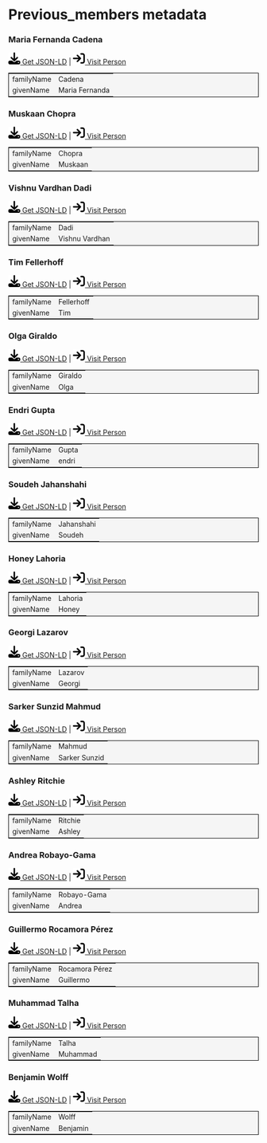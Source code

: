 # Previous_members metadata

###  Maria Fernanda Cadena
<p><img src = "/images/get.svg" alt="Get JSON-LD"/><a href="../metadata/previous_members/cadena_0000-0002-5915-8895.json" target="_blank" download="metadata.json"> Get JSON-LD</a> | <a href="https://orcid.org/0000-0002-5915-8895" target="_blank"><img src = "/images/visit.svg" alt="Visit URL"/> Visit Person</a></p>
<table style="background-color: #F5F5F5; width: 100%; text-align: left; border: 1px solid black;">
<tbody>
<tr>
<td>familyName</td>
<td>Cadena</td>
</tr>
<tr>
<td>givenName</td>
<td> Maria Fernanda</td>
</tr>
</tbody>
</table>

<script type="application/ld+json">
{
  "@context": "http://schema.org",
  "@type": "Person",
  "@id": "https://orcid.org/0000-0002-5915-8895",
  "familyName": "Cadena",
  "givenName": " Maria Fernanda"
}
</script>

### Muskaan Chopra
<p><img src = "/images/get.svg" alt="Get JSON-LD"/><a href="../metadata/previous_members/chopra_0000-0002-7672-9186.json" target="_blank" download="metadata.json"> Get JSON-LD</a> | <a href="https://orcid.org/0000-0002-7672-9186" target="_blank"><img src = "/images/visit.svg" alt="Visit URL"/> Visit Person</a></p>
<table style="background-color: #F5F5F5; width: 100%; text-align: left; border: 1px solid black;">
<tbody>
<tr>
<td>familyName</td>
<td>Chopra</td>
</tr>
<tr>
<td>givenName</td>
<td>Muskaan</td>
</tr>
</tbody>
</table>

<script type="application/ld+json">
{
  "@context": "http://schema.org",
  "@type": "Person",
  "@id": "https://orcid.org/0000-0002-7672-9186",
  "familyName": "Chopra",
  "givenName": "Muskaan"
}
</script>

### Vishnu Vardhan Dadi
<p><img src = "/images/get.svg" alt="Get JSON-LD"/><a href="../metadata/previous_members/dadi_0000-0002-3082-7522.json" target="_blank" download="metadata.json"> Get JSON-LD</a> | <a href="https://orcid.org/0000-0002-3082-7522" target="_blank"><img src = "/images/visit.svg" alt="Visit URL"/> Visit Person</a></p>
<table style="background-color: #F5F5F5; width: 100%; text-align: left; border: 1px solid black;">
<tbody>
<tr>
<td>familyName</td>
<td>Dadi</td>
</tr>
<tr>
<td>givenName</td>
<td>Vishnu Vardhan</td>
</tr>
</tbody>
</table>

<script type="application/ld+json">
{
  "@context": "http://schema.org",
  "@type": "Person",
  "@id": "https://orcid.org/0000-0002-3082-7522",
  "familyName": "Dadi",
  "givenName": "Vishnu Vardhan"
}
</script>

### Tim Fellerhoff
<p><img src = "/images/get.svg" alt="Get JSON-LD"/><a href="../metadata/previous_members/fellerhoff_0000-0002-8725-1317.json" target="_blank" download="metadata.json"> Get JSON-LD</a> | <a href="https://orcid.org/0000-0002-8725-1317" target="_blank"><img src = "/images/visit.svg" alt="Visit URL"/> Visit Person</a></p>
<table style="background-color: #F5F5F5; width: 100%; text-align: left; border: 1px solid black;">
<tbody>
<tr>
<td>familyName</td>
<td>Fellerhoff</td>
</tr>
<tr>
<td>givenName</td>
<td>Tim</td>
</tr>
</tbody>
</table>

<script type="application/ld+json">
{
  "@context": "http://schema.org",
  "@type": "Person",
  "@id": "https://orcid.org/0000-0002-8725-1317",
  "familyName": "Fellerhoff",
  "givenName": "Tim"
}
</script>

### Olga Giraldo
<p><img src = "/images/get.svg" alt="Get JSON-LD"/><a href="../metadata/previous_members/giraldo_0000-0003-2978-8922.json" target="_blank" download="metadata.json"> Get JSON-LD</a> | <a href="https://orcid.org/0000-0003-2978-8922" target="_blank"><img src = "/images/visit.svg" alt="Visit URL"/> Visit Person</a></p>
<table style="background-color: #F5F5F5; width: 100%; text-align: left; border: 1px solid black;">
<tbody>
<tr>
<td>familyName</td>
<td>Giraldo</td>
</tr>
<tr>
<td>givenName</td>
<td>Olga</td>
</tr>
</tbody>
</table>

<script type="application/ld+json">
{
  "@context": "http://schema.org",
  "@type": "Person",
  "@id": "https://orcid.org/0000-0003-2978-8922",
  "familyName": "Giraldo",
  "givenName": "Olga"
}
</script>

### Endri Gupta
<p><img src = "/images/get.svg" alt="Get JSON-LD"/><a href="../metadata/current_members/gupta_0009-0005-4756-6268.json" target="_blank" download="metadata.json"> Get JSON-LD</a> | <a href="https://orcid.org/0009-0005-4756-6268" target="_blank"><img src = "/images/visit.svg" alt="Visit URL"/> Visit Person</a></p>
<table style="background-color: #F5F5F5; width: 100%; text-align: left; border: 1px solid black;">
<tbody>
<tr>
<td>familyName</td>
<td>Gupta</td>
</tr>
<tr>
<td>givenName</td>
<td>endri</td>
</tr>
</tbody>
</table>

<script type="application/ld+json">
{
  "@context": "http://schema.org",
  "@type": "Person",
  "@id": "https://orcid.org/0009-0005-4756-6268",
  "familyName": "Gupta",
  "givenName": "Endri"
}
</script>

### Soudeh Jahanshahi
<p><img src = "/images/get.svg" alt="Get JSON-LD"/><a href="../metadata/current_members/jahanshahi_0009-0000-9203-2437.json" target="_blank" download="metadata.json"> Get JSON-LD</a> | <a href="https://orcid.org/0009-0000-9203-2437" target="_blank"><img src = "/images/visit.svg" alt="Visit URL"/> Visit Person</a></p>
<table style="background-color: #F5F5F5; width: 100%; text-align: left; border: 1px solid black;">
<tbody>
<tr>
<td>familyName</td>
<td>Jahanshahi</td>
</tr>
<tr>
<td>givenName</td>
<td>Soudeh</td>
</tr>
</tbody>
</table>

<script type="application/ld+json">
{
  "@context": "http://schema.org",
  "@type": "Person",
  "@id": "https://orcid.org/0009-0000-9203-2437",
  "familyName": "Jahanshahi",
  "givenName": "Soudeh"
}
</script>

### Honey Lahoria
<p><img src = "/images/get.svg" alt="Get JSON-LD"/><a href="../metadata/previous_members/lahoria_0009-0004-0369-5677.json" target="_blank" download="metadata.json"> Get JSON-LD</a> | <a href="https://orcid.org/0009-0004-0369-5677" target="_blank"><img src = "/images/visit.svg" alt="Visit URL"/> Visit Person</a></p>
<table style="background-color: #F5F5F5; width: 100%; text-align: left; border: 1px solid black;">
<tbody>
<tr>
<td>familyName</td>
<td>Lahoria</td>
</tr>
<tr>
<td>givenName</td>
<td>Honey</td>
</tr>
</tbody>
</table>

<script type="application/ld+json">
{
  "@context": "http://schema.org",
  "@type": "Person",
  "@id": "https://orcid.org/0009-0004-0369-5677",
  "familyName": "Lahoria",
  "givenName": "Honey"
}
</script>

### Georgi Lazarov
<p><img src = "/images/get.svg" alt="Get JSON-LD"/><a href="../metadata/previous_members/lazarov_0000-0002-0762-4305.json" target="_blank" download="metadata.json"> Get JSON-LD</a> | <a href="https://orcid.org/0000-0002-0762-4305" target="_blank"><img src = "/images/visit.svg" alt="Visit URL"/> Visit Person</a></p>
<table style="background-color: #F5F5F5; width: 100%; text-align: left; border: 1px solid black;">
<tbody>
<tr>
<td>familyName</td>
<td>Lazarov</td>
</tr>
<tr>
<td>givenName</td>
<td>Georgi</td>
</tr>
</tbody>
</table>

<script type="application/ld+json">
{
  "@context": "http://schema.org",
  "@type": "Person",
  "@id": "https://orcid.org/0000-0002-0762-4305",
  "familyName": "Lazarov",
  "givenName": "Georgi"
}
</script>

### Sarker Sunzid Mahmud
<p><img src = "/images/get.svg" alt="Get JSON-LD"/><a href="../metadata/previous_members/mahmud_0009-0003-8268-9090.json" target="_blank" download="metadata.json"> Get JSON-LD</a> | <a href="https://orcid.org/0000-0002-7672-9186" target="_blank"><img src = "/images/visit.svg" alt="Visit URL"/> Visit Person</a></p>
<table style="background-color: #F5F5F5; width: 100%; text-align: left; border: 1px solid black;">
<tbody>
<tr>
<td>familyName</td>
<td>Mahmud</td>
</tr>
<tr>
<td>givenName</td>
<td>Sarker Sunzid</td>
</tr>
</tbody>
</table>

<script type="application/ld+json">
{
  "@context": "http://schema.org",
  "@type": "Person",
  "@id": "https://orcid.org/0000-0002-7672-9186",
  "familyName": "Mahmud",
  "givenName": "Sarker Sunzid"
}
</script>

### Ashley Ritchie
<p><img src = "/images/get.svg" alt="Get JSON-LD"/><a href="../metadata/previous_members/ritchie-ashley.json" target="_blank" download="metadata.json"> Get JSON-LD</a> | <a href="https://www.linkedin.com/in/ashleynritchie#id" target="_blank"><img src = "/images/visit.svg" alt="Visit URL"/> Visit Person</a></p>
<table style="background-color: #F5F5F5; width: 100%; text-align: left; border: 1px solid black;">
<tbody>
<tr>
<td>familyName</td>
<td>Ritchie</td>
</tr>
<tr>
<td>givenName</td>
<td>Ashley</td>
</tr>
</tbody>
</table>

<script type="application/ld+json">
{ 
  "@context": "http://schema.org",
  "@type": "Person",
  "@id": "https://www.linkedin.com/in/ashleynritchie#id",
  "familyName": "Ritchie", 
  "givenName": "Ashley"
}
</script>

### Andrea Robayo-Gama
<p><img src = "/images/get.svg" alt="Get JSON-LD"/><a href="../metadata/previous_members/robayo-gama-andrea.json" target="_blank" download="metadata.json"> Get JSON-LD</a> | <a href="https://www.linkedin.com/in/andrea-robayo-gama-12713b160#id" target="_blank"><img src = "/images/visit.svg" alt="Visit URL"/> Visit Person</a></p>
<table style="background-color: #F5F5F5; width: 100%; text-align: left; border: 1px solid black;">
<tbody>
<tr>
<td>familyName</td>
<td>Robayo-Gama</td>
</tr>
<tr>
<td>givenName</td>
<td>Andrea</td>
</tr>
</tbody>
</table>

<script type="application/ld+json">
{ 
  "@context": "http://schema.org",
  "@type": "Person",
  "@id": "https://www.linkedin.com/in/andrea-robayo-gama-12713b160#id",
  "familyName": "Robayo-Gama", 
  "givenName": "Andrea"
}
</script>

### Guillermo Rocamora Pérez
<p><img src = "/images/get.svg" alt="Get JSON-LD"/><a href="../metadata/previous_members/rocamora_0000-0002-4795-3648.json" target="_blank" download="metadata.json"> Get JSON-LD</a> | <a href="https://orcid.org/0000-0002-4795-3648" target="_blank"><img src = "/images/visit.svg" alt="Visit URL"/> Visit Person</a></p>
<table style="background-color: #F5F5F5; width: 100%; text-align: left; border: 1px solid black;">
<tbody>
<tr>
<td>familyName</td>
<td>Rocamora Pérez</td>
</tr>
<tr>
<td>givenName</td>
<td>Guillermo</td>
</tr>
</tbody>
</table>

<script type="application/ld+json">
{
  "@context": "http://schema.org",
  "@type": "Person",
  "@id": "https://orcid.org/0000-0002-4795-3648",
  "familyName": "Rocamora Perez",
  "givenName": "Guillermo"
}
</script>

### Muhammad Talha
<p><img src = "/images/get.svg" alt="Get JSON-LD"/><a href="../metadata/previous_members/talha-muhammad.json" target="_blank" download="metadata.json"> Get JSON-LD</a> | <a href="https://www.linkedin.com/in/muhammad-talha-90a835119#id" target="_blank"><img src = "/images/visit.svg" alt="Visit URL"/> Visit Person</a></p>
<table style="background-color: #F5F5F5; width: 100%; text-align: left; border: 1px solid black;">
<tbody>
<tr>
<td>familyName</td>
<td>Talha</td>
</tr>
<tr>
<td>givenName</td>
<td>Muhammad</td>
</tr>
</tbody>
</table>

<script type="application/ld+json">
{ 
  "@context": "http://schema.org",
  "@type": "Person",
  "@id": "https://www.linkedin.com/in/muhammad-talha-90a835119#id",
  "familyName": "Talha", 
  "givenName": "Muhammad"
}
</script>

### Benjamin Wolff
<p><img src = "/images/get.svg" alt="Get JSON-LD"/><a href="../metadata/previous_members/wolff_0000-0001-9345-8958.json" target="_blank" download="metadata.json"> Get JSON-LD</a> | <a href="https://orcid.org/0000-0001-9345-8958" target="_blank"><img src = "/images/visit.svg" alt="Visit URL"/> Visit Person</a></p>
<table style="background-color: #F5F5F5; width: 100%; text-align: left; border: 1px solid black;">
<tbody>
<tr>
<td>familyName</td>
<td>Wolff</td>
</tr>
<tr>
<td>givenName</td>
<td>Benjamin</td>
</tr>
</tbody>
</table>

<script type="application/ld+json">
{
  "@context": "http://schema.org",
  "@type": "Person",
  "@id": "https://orcid.org/0000-0001-9345-8958",
  "familyName": "Wolff",
  "givenName": "Benjamin"
}
</script>

